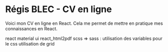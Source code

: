 # Régis BLEC - CV en ligne

Voici mon CV en ligne en React. Cela me permet de mettre en pratique mes connaissances en React.

react
material ui
react_html2pdf
scss => sass : utilisation des variables pour le css
utilisation de grid
